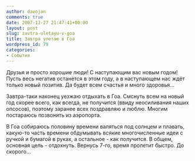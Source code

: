 ```yaml
---
author: davojan
comments: true
date: 2007-12-27 21:47:41+00:00
layout: post
slug: zavtra-uletayu-v-goa
title: Завтра улетаю в Гоа
wordpress_id: 79
categories:
- События
---
```


Друзья и просто хорошие люди! С наступающим вас новым годом! Пусть весь негатив останется в этом
году, а в наступающем нас ждёт только новый позитив. Да будет всем счастья и много здоровья...

Завтра-таки наконец уезжаю отдыхать в Гоа. Смснуть всем на новый год скорее всего, как всегда, не
получится (ввиду неосиливания наших опсосов), поэтому заранее всех поздравляю и люблю. Многим
постараюсь позвонить из аэропорта.

В Гоа собираюсь половину времени валяться под солнцем и плавать, какую-то часть времени обдумывать
всякие многочисленные идеи с ручкой и бумагой в руках, а остальное - как получится. В общем,
основная цель - отдохнуть. Вернусь 7-го, время пролетит быстро. До скорого...
